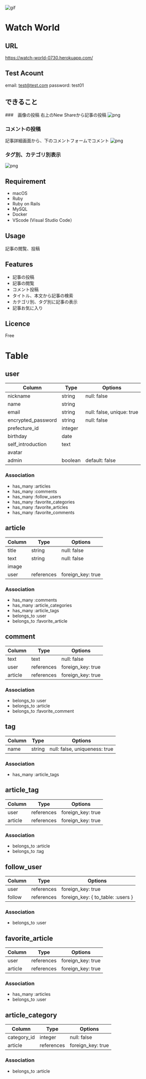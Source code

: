 ![gif](https://i.gyazo.com/192196c3bdbf249e0c71875d1417af01.png)

# Watch World

## URL
https://watch-world-0730.herokuapp.com/

## Test Acount
email: test@test.com
password: test01

## できること

###　画像の投稿
右上のNew Shareから記事の投稿
![png](https://i.gyazo.com/ef34ebbf7e04e60988e278405d0bf97f.png)

### コメントの投稿
記事詳細画面から、下のコメントフォームでコメント
![png](https://i.gyazo.com/6eb9fd3e5036e81a7442f5a6649fd192.jpg)

### タグ別、カテゴリ別表示
![png](https://i.gyazo.com/b88747b1f3bca983b9c6856fea63c10e.jpg)

## Requirement
- macOS
- Ruby 
- Ruby on Rails 
- MySQL 
- Docker
- VScode (Visual Studio Code）

## Usage
記事の閲覧、投稿

## Features
- 記事の投稿
- 記事の閲覧
- コメント投稿
- タイトル、本文から記事の検索
- カテゴリ別、タグ別に記事の表示
- 記事お気に入り

## Licence
Free

# Table

## user

| Column             | Type    | Options                   |
| ------------------ | ------- | ------------------------- |
| nickname           | string  | null: false               |
| name               | string  |                           |
| email              | string  | null: false, unique: true |
| encrypted_password | string  | null: false               |
| prefecture_id      | integer |                           |
| birthday           | date    |                           |
| self_introduction  | text    |                           |
| avatar             |         |                           |
| admin              | boolean | default: false            |

### Association
- has_many :articles
- has_many :comments
- has_many :follow_users
- has_many :favorite_categories
- has_many :favorite_articles
- has_many :favorite_comments


## article

| Column | Type       | Options           |
| ------ | ---------- | ----------------- |
| title  | string     | null: false       |
| text   | string     | null: false       |
| image  |            |                   |
| user   | references | foreign_key: true |

### Association
- has_many :comments
- has_many :article_categories
- has_many :article_tags
- belongs_to :user
- belongs_to :favorite_article


## comment

| Column  | Type       | Options           |
| ------- | ---------- | ----------------- |
| text    | text       | null: false       |
| user    | references | foreign_key: true |
| article | references | foreign_key: true |

### Association
- belongs_to :user
- belongs_to :article
- belongs_to :favorite_comment

## tag

| Column | Type       | Options                       |
| ------ | ---------- | ----------------------------- |
| name   | string     | null: false, uniqueness: true |

### Association
- has_many :article_tags


## article_tag

| Column  | Type       | Options           |
| ------- | ---------- | ----------------- |
| user    | references | foreign_key: true |
| article | references | foreign_key: true |

### Association
- belongs_to :article
- belongs_to :tag

## follow_user

| Column | Type       | Options                           |
| ------ | ---------- | --------------------------------- |
| user   | references | foreign_key: true                 |
| follow | references | foreign_key: { to_table: :users } |

### Association
- belongs_to :user


## favorite_article

| Column  | Type       | Options           |
| ------- | ---------- | ----------------- |
| user    | references | foreign_key: true |
| article | references | foreign_key: true |

### Association
- has_many :articles
- belongs_to :user


## article_category

| Column      | Type       | Options           |
| ----------- | ---------- | ----------------- |
| category_id | integer    | null: false       |
| article     | references | foreign_key: true |

### Association
- belongs_to :article
